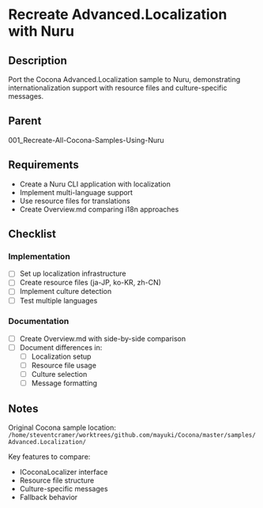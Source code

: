 # Recreate Advanced.Localization with Nuru

## Description

Port the Cocona Advanced.Localization sample to Nuru, demonstrating internationalization support with resource files and culture-specific messages.

## Parent
001_Recreate-All-Cocona-Samples-Using-Nuru

## Requirements

- Create a Nuru CLI application with localization
- Implement multi-language support
- Use resource files for translations
- Create Overview.md comparing i18n approaches

## Checklist

### Implementation
- [ ] Set up localization infrastructure
- [ ] Create resource files (ja-JP, ko-KR, zh-CN)
- [ ] Implement culture detection
- [ ] Test multiple languages

### Documentation
- [ ] Create Overview.md with side-by-side comparison
- [ ] Document differences in:
  - [ ] Localization setup
  - [ ] Resource file usage
  - [ ] Culture selection
  - [ ] Message formatting

## Notes

Original Cocona sample location: `/home/steventcramer/worktrees/github.com/mayuki/Cocona/master/samples/Advanced.Localization/`

Key features to compare:
- ICoconaLocalizer interface
- Resource file structure
- Culture-specific messages
- Fallback behavior